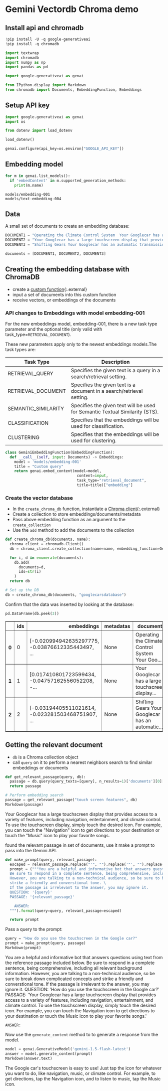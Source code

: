 # Gemini Vectordb Chroma demo

##  Install api and chromadb


```python
!pip install -U -q google-generativeai
!pip install -q chromadb
```


```python
import textwrap
import chromadb
import numpy as np
import pandas as pd

import google.generativeai as genai

from IPython.display import Markdown
from chromadb import Documents, EmbeddingFunction, Embeddings
```

## Setup API key



```python
import google.generativeai as genai
import os

from dotenv import load_dotenv

load_dotenv()

genai.configure(api_key=os.environ["GOOGLE_API_KEY"])
```

## Embedding model


```python
for m in genai.list_models():
  if 'embedContent' in m.supported_generation_methods:
    print(m.name)
```

    models/embedding-001
    models/text-embedding-004


## Data

A small set of documents to create an embedding database:


```python
DOCUMENT1 = "Operating the Climate Control System  Your Googlecar has a climate control system that allows you to adjust the temperature and airflow in the car. To operate the climate control system, use the buttons and knobs located on the center console.  Temperature: The temperature knob controls the temperature inside the car. Turn the knob clockwise to increase the temperature or counterclockwise to decrease the temperature. Airflow: The airflow knob controls the amount of airflow inside the car. Turn the knob clockwise to increase the airflow or counterclockwise to decrease the airflow. Fan speed: The fan speed knob controls the speed of the fan. Turn the knob clockwise to increase the fan speed or counterclockwise to decrease the fan speed. Mode: The mode button allows you to select the desired mode. The available modes are: Auto: The car will automatically adjust the temperature and airflow to maintain a comfortable level. Cool: The car will blow cool air into the car. Heat: The car will blow warm air into the car. Defrost: The car will blow warm air onto the windshield to defrost it."
DOCUMENT2 = "Your Googlecar has a large touchscreen display that provides access to a variety of features, including navigation, entertainment, and climate control. To use the touchscreen display, simply touch the desired icon.  For example, you can touch the \"Navigation\" icon to get directions to your destination or touch the \"Music\" icon to play your favorite songs."
DOCUMENT3 = "Shifting Gears Your Googlecar has an automatic transmission. To shift gears, simply move the shift lever to the desired position.  Park: This position is used when you are parked. The wheels are locked and the car cannot move. Reverse: This position is used to back up. Neutral: This position is used when you are stopped at a light or in traffic. The car is not in gear and will not move unless you press the gas pedal. Drive: This position is used to drive forward. Low: This position is used for driving in snow or other slippery conditions."

documents = [DOCUMENT1, DOCUMENT2, DOCUMENT3]
```

## Creating the embedding database with ChromaDB

- create a [custom function](https://docs.trychroma.com/embeddings#custom-embedding-functions){:.external} 
- input a set of documents into this custom function
- receive vectors, or embeddings of the documents


### API changes to Embeddings with model embedding-001

For the new embeddings model, embedding-001, there is a new task type parameter and the optional title (only valid with task_type=`RETRIEVAL_DOCUMENT`).

These new parameters apply only to the newest embeddings models.The task types are:

Task Type | Description
---       | ---
RETRIEVAL_QUERY	| Specifies the given text is a query in a search/retrieval setting.
RETRIEVAL_DOCUMENT | Specifies the given text is a document in a search/retrieval setting.
SEMANTIC_SIMILARITY	| Specifies the given text will be used for Semantic Textual Similarity (STS).
CLASSIFICATION	| Specifies that the embeddings will be used for classification.
CLUSTERING	| Specifies that the embeddings will be used for clustering.


```python
class GeminiEmbeddingFunction(EmbeddingFunction):
  def __call__(self, input: Documents) -> Embeddings:
    model = 'models/embedding-001'
    title = "Custom query"
    return genai.embed_content(model=model,
                                content=input,
                                task_type="retrieval_document",
                                title=title)["embedding"]
```

### Create the vector database
- In the `create_chroma_db` function, instantiate a [Chroma client](https://docs.trychroma.com/getting-started){:.external}
- Create a collection to store embeddings/documents/metadata
- Pass above embedding function as an argument to the `create_collection`
- Use the `add` method to add the documents to the collection


```python
def create_chroma_db(documents, name):
  chroma_client = chromadb.Client()
  db = chroma_client.create_collection(name=name, embedding_function=GeminiEmbeddingFunction())

  for i, d in enumerate(documents):
    db.add(
      documents=d,
      ids=str(i)
    )
  return db
```


```python
# Set up the DB
db = create_chroma_db(documents, "googlecarsdatabase")
```

Confirm that the data was inserted by looking at the database:


```python
pd.DataFrame(db.peek(3))
```




<div>
<style scoped>
    .dataframe tbody tr th:only-of-type {
        vertical-align: middle;
    }

    .dataframe tbody tr th {
        vertical-align: top;
    }

    .dataframe thead th {
        text-align: right;
    }
</style>
<table border="1" class="dataframe">
  <thead>
    <tr style="text-align: right;">
      <th></th>
      <th>ids</th>
      <th>embeddings</th>
      <th>metadatas</th>
      <th>documents</th>
      <th>uris</th>
      <th>data</th>
    </tr>
  </thead>
  <tbody>
    <tr>
      <th>0</th>
      <td>0</td>
      <td>[-0.020994942635297775, -0.03876612335443497, ...</td>
      <td>None</td>
      <td>Operating the Climate Control System  Your Goo...</td>
      <td>None</td>
      <td>None</td>
    </tr>
    <tr>
      <th>1</th>
      <td>1</td>
      <td>[0.017410801723599434, -0.04757162556052208, -...</td>
      <td>None</td>
      <td>Your Googlecar has a large touchscreen display...</td>
      <td>None</td>
      <td>None</td>
    </tr>
    <tr>
      <th>2</th>
      <td>2</td>
      <td>[-0.03194405511021614, -0.023281503468751907, ...</td>
      <td>None</td>
      <td>Shifting Gears Your Googlecar has an automatic...</td>
      <td>None</td>
      <td>None</td>
    </tr>
  </tbody>
</table>
</div>



## Getting the relevant document

- `db` is a Chroma collection object
- call `query` on it to perform a nearest neighbors search to find similar embeddings or documents



```python
def get_relevant_passage(query, db):
  passage = db.query(query_texts=[query], n_results=1)['documents'][0][0]
  return passage
```


```python
# Perform embedding search
passage = get_relevant_passage("touch screen features", db)
Markdown(passage)
```




Your Googlecar has a large touchscreen display that provides access to a variety of features, including navigation, entertainment, and climate control. To use the touchscreen display, simply touch the desired icon.  For example, you can touch the "Navigation" icon to get directions to your destination or touch the "Music" icon to play your favorite songs.



found the relevant passage in set of documents, use it make a prompt to pass into the Gemini API.


```python
def make_prompt(query, relevant_passage):
  escaped = relevant_passage.replace("'", "").replace('"', "").replace("\n", " ")
  prompt = ("""You are a helpful and informative bot that answers questions using text from the reference passage included below. \
  Be sure to respond in a complete sentence, being comprehensive, including all relevant background information. \
  However, you are talking to a non-technical audience, so be sure to break down complicated concepts and \
  strike a friendly and converstional tone. \
  If the passage is irrelevant to the answer, you may ignore it.
  QUESTION: '{query}'
  PASSAGE: '{relevant_passage}'

    ANSWER:
  """).format(query=query, relevant_passage=escaped)

  return prompt
```

Pass a query to the prompt:


```python
query = "How do you use the touchscreen in the Google car?"
prompt = make_prompt(query, passage)
Markdown(prompt)
```




You are a helpful and informative bot that answers questions using text from the reference passage included below.   Be sure to respond in a complete sentence, being comprehensive, including all relevant background information.   However, you are talking to a non-technical audience, so be sure to break down complicated concepts and   strike a friendly and converstional tone.   If the passage is irrelevant to the answer, you may ignore it.
  QUESTION: 'How do you use the touchscreen in the Google car?'
  PASSAGE: 'Your Googlecar has a large touchscreen display that provides access to a variety of features, including navigation, entertainment, and climate control. To use the touchscreen display, simply touch the desired icon.  For example, you can touch the Navigation icon to get directions to your destination or touch the Music icon to play your favorite songs.'

    ANSWER:
  



Now use the `generate_content` method to to generate a response from the model.


```python
model = genai.GenerativeModel('gemini-1.5-flash-latest')
answer = model.generate_content(prompt)
Markdown(answer.text)
```




The Google car's touchscreen is easy to use!  Just tap the icon for whatever you want to do, like navigation, music, or climate control.  For example, to get directions, tap the Navigation icon, and to listen to music, tap the Music icon. 



